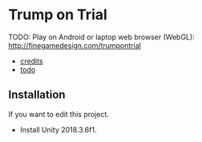 # Trump on Trial

TODO: Play on Android or laptop web browser (WebGL): <http://finegamedesign.com/trumpontrial>

- [credits](credits.md)
- [todo](todo.md)

## Installation

If you want to edit this project.

- Install Unity 2018.3.6f1.
